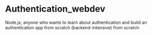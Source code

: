 # Authentication_webdev
Node.js; anyone who wants to learn about authentication and build an authentication app from scratch (backend-intensive) from scratch
